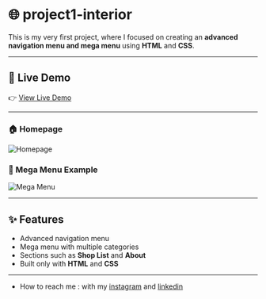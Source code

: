 # 🌐  project1-interior

This is my very first project, where I focused on creating an **advanced navigation menu and mega menu** using **HTML** and **CSS**.  
 
---

## 🚀 Live Demo  
👉 [View Live Demo](https://pegahmobasheri.github.io/project1-interior/)  

---
### 🏠 Homepage  
![Homepage](https://github.com/user-attachments/assets/23ca173e-cd82-4609-9d8e-943d718fcc59)  

### 📑 Mega Menu Example  
![Mega Menu](https://github.com/user-attachments/assets/c60346d5-67b3-4f40-8559-c642312322b5)  

---

## ✨ Features  
- Advanced navigation menu  
- Mega menu with multiple categories  
- Sections such as **Shop List** and **About**  
- Built only with **HTML** and **CSS**  

---
- How to reach me : with my [instagram](https://www.instagram.com/pegahmobasherii) and [linkedin](https://www.linkedin.com/in/pegah-mobasheri)




